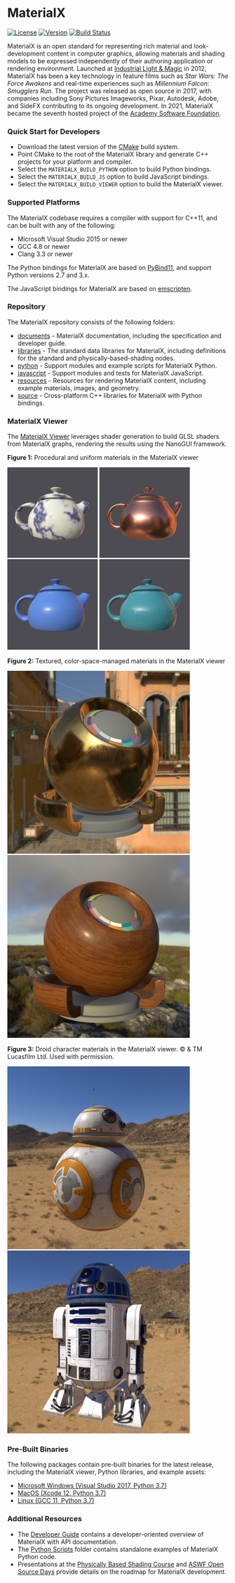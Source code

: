 # MaterialX

[![License](https://img.shields.io/badge/License-Apache%202.0-blue.svg)](https://github.com/materialx/MaterialX/blob/main/LICENSE.txt)
[![Version](https://img.shields.io/github/v/release/materialx/MaterialX)](https://github.com/materialx/MaterialX/releases/latest)
[![Build Status](https://github.com/MaterialX/MaterialX/workflows/main/badge.svg?branch=main)](https://github.com/MaterialX/MaterialX/actions?query=branch%3Amain)

MaterialX is an open standard for representing rich material and look-development content in computer graphics, allowing materials and shading models to be expressed independently of their authoring application or rendering environment.  Launched at [Industrial Light & Magic](https://www.ilm.com/) in 2012, MaterialX has been a key technology in feature films such as _Star Wars: The Force Awakens_ and real-time experiences such as _Millennium Falcon: Smugglers Run_.  The project was released as open source in 2017, with companies including Sony Pictures Imageworks, Pixar, Autodesk, Adobe, and SideFX contributing to its ongoing development.  In 2021, MaterialX became the seventh hosted project of the [Academy Software Foundation](https://www.aswf.io/).

### Quick Start for Developers

- Download the latest version of the [CMake](https://cmake.org/) build system.
- Point CMake to the root of the MaterialX library and generate C++ projects for your platform and compiler.
- Select the `MATERIALX_BUILD_PYTHON` option to build Python bindings.
- Select the `MATERIALX_BUILD_JS` option to build JavaScript bindings.
- Select the `MATERIALX_BUILD_VIEWER` option to build the MaterialX viewer.

### Supported Platforms

The MaterialX codebase requires a compiler with support for C++11, and can be built with any of the following:

- Microsoft Visual Studio 2015 or newer
- GCC 4.8 or newer
- Clang 3.3 or newer

The Python bindings for MaterialX are based on [PyBind11](https://github.com/pybind/pybind11), and support Python versions 2.7 and 3.x.

The JavaScript bindings for MaterialX are based on [emscripten](https://emscripten.org/).

### Repository

The MaterialX repository consists of the following folders:

- [documents](documents) - MaterialX documentation, including the specification and developer guide.
- [libraries](libraries) - The standard data libraries for MaterialX, including definitions for the standard and physically-based-shading nodes.
- [python](python) - Support modules and example scripts for MaterialX Python.
- [javascript](source/JsMaterialX) - Support modules and tests for MaterialX JavaScript.
- [resources](resources) - Resources for rendering MaterialX content, including example materials, images, and geometry.
- [source](source) - Cross-platform C++ libraries for MaterialX with Python bindings.

### MaterialX Viewer

The [MaterialX Viewer](documents/DeveloperGuide/Viewer.md) leverages shader generation to build GLSL shaders from MaterialX graphs, rendering the results using the NanoGUI framework.

**Figure 1:** Procedural and uniform materials in the MaterialX viewer
<p float="left">
  <img src="/documents/Images/MaterialXView_Marble.png" width="206" />
  <img src="/documents/Images/MaterialXView_Copper.png" width="206" /> 
  <img src="/documents/Images/MaterialXView_Plastic.png" width="206" /> 
  <img src="/documents/Images/MaterialXView_Carpaint.png" width="206" /> 
</p>

**Figure 2:** Textured, color-space-managed materials in the MaterialX viewer
<p float="left">
  <img src="/documents/Images/MaterialXView_TiledBrass.png" width="416" />
  <img src="/documents/Images/MaterialXView_TiledWood.png" width="416" /> 
</p>

**Figure 3:** Droid character materials in the MaterialX viewer. © & TM Lucasfilm Ltd. Used with permission.
<p float="left">
  <img src="/documents/Images/MaterialXView_BB8.png" width="416" />
  <img src="/documents/Images/MaterialXView_R2D2.png" width="416" /> 
</p>

### Pre-Built Binaries

The following packages contain pre-built binaries for the latest release, including the MaterialX viewer, Python libraries, and example assets:

- [Microsoft Windows (Visual Studio 2017, Python 3.7)](https://github.com/materialx/MaterialX/releases/latest/download/MaterialX_Windows_VS2017_x64_Python37.zip)
- [MacOS (Xcode 12, Python 3.7)](https://github.com/materialx/MaterialX/releases/latest/download/MaterialX_MacOS_Xcode_12_Python37.zip)
- [Linux (GCC 11, Python 3.7)](https://github.com/materialx/MaterialX/releases/latest/download/MaterialX_Linux_GCC_11_Python37.zip)

### Additional Resources

- The [Developer Guide](http://www.materialx.org/docs/api/index.html) contains a developer-oriented overview of MaterialX with API documentation.
- The [Python Scripts](python/Scripts) folder contains standalone examples of MaterialX Python code.
- Presentations at the [Physically Based Shading Course](https://blog.selfshadow.com/publications/s2020-shading-course/#materialx) and [ASWF Open Source Days](http://www.materialx.org/assets/ASWF_OSD2021_MaterialX_slides_final.pdf) provide details on the roadmap for MaterialX development.
